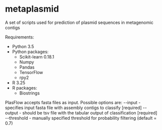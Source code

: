# metaplasmid
A set of scripts used for prediction of plasmid sequences in metagenomic contigs

Requirements:
- Python 3.5
- Python packages:
  - Scikit-learn 0.18.1 
  - Numpy
  - Pandas
  - TensorFlow
  - rpy2
- R 3.25 
- R packages:
  - Biostrings


PlasFlow accepts fasta files as input. Possible options are:
--input - specifies input  fasta file with assembly contigs to classify [required]
--output - should be tsv file with the tabular output of classification [required]
--threshold - manually specified threshold for probability filtering (default = 0.7)
